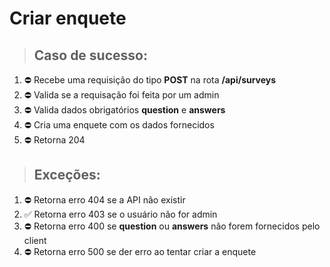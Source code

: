 # Criar enquete

> ## Caso de sucesso:
1. ⛔ Recebe uma requisição do tipo **POST** na rota **/api/surveys**
1. ⛔ Valida se a requisação foi feita por um admin
1. ⛔ Valida dados obrigatórios **question** e **answers**
1. ⛔ Cria uma enquete com os dados fornecidos
1. ⛔ Retorna 204

> ## Exceções:
1. ⛔ Retorna erro 404 se a API não existir
1. ✅ Retorna erro 403 se o usuário não for admin
1. ⛔ Retorna erro 400 se **question** ou **answers** não forem fornecidos pelo client
1. ⛔ Retorna erro 500 se der erro ao tentar criar a enquete